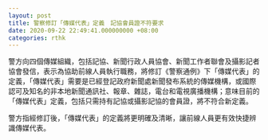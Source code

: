 ```yaml
---
layout: post
title: 警察修訂「傳媒代表」定義　記協會員證不符要求
date: 2020-09-22 22:49:41.000000000 +08:00
categories: rthk
---
```


警方向四個傳媒組織，包括記協、新聞行政人員協會、新聞工作者聯會及攝影記者協會發信，表示為協助前線人員執行職務，將修訂《警察通例》下「傳媒代表」的定義，「傳媒代表」需要是已經登記政府新聞處新聞發布系統的傳媒機構，或國際認可及知名的非本地新聞通訊社、報章、雜誌，電台和電視廣播機構；意味目前的「傳媒代表」定義，包括只需持有記協或攝影記協的會員證，將不符合新定義。

警方指經修訂後，「傳媒代表」的定義將更明確及清晰，讓前線人員更有效快捷辨識傳媒代表。
